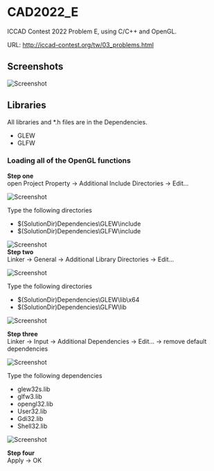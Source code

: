 
# CAD2022_E
ICCAD Contest 2022 Problem E, using C/C++ and OpenGL.

URL: http://iccad-contest.org/tw/03_problems.html




## Screenshots

![Screenshot](https://user-images.githubusercontent.com/100282257/182859864-9aeff98d-e80b-4910-9a73-76ccea52ea02.png)


## Libraries
All libraries and *.h files are in the Dependencies.
* GLEW
* GLFW

### Loading all of the OpenGL functions
**Step one**\
open Project Property -> Additional Include Directories -> Edit...

![Screenshot](https://user-images.githubusercontent.com/100282257/182866068-8a6bccda-1185-4b66-9236-3d711e063a5f.png)

Type the following directories
* $(SolutionDir)Dependencies\GLEW\include
* $(SolutionDir)Dependencies\GLFW\include

![Screenshot](https://user-images.githubusercontent.com/100282257/182868569-afa9039d-f373-4073-a436-f31c0971181e.png)
\
**Step two**\
Linker -> General -> Additional Library Directories -> Edit...

![Screenshot](https://user-images.githubusercontent.com/100282257/182879987-05ffeaee-22be-42e9-a021-a99b362b54af.png)

Type the following directories
* $(SolutionDir)Dependencies\GLEW\lib\x64
* $(SolutionDir)Dependencies\GLFW\lib

![Screenshot](https://user-images.githubusercontent.com/100282257/182880865-bd2c8aa5-7268-46fe-a06f-493d57ccaafb.png)

**Step three**\
Linker -> Input -> Additional Dependencies -> Edit... -> remove default dependencies

![Screenshot](https://user-images.githubusercontent.com/100282257/182881732-881a9cf7-ba52-44a6-b178-900d617edcad.png)

Type the following dependencies
* glew32s.lib
* glfw3.lib
* opengl32.lib
* User32.lib
* Gdi32.lib
* Shell32.lib

![Screenshot](https://user-images.githubusercontent.com/100282257/182883877-ec5623ae-c390-4217-8761-67b97b9480de.png)

**Step four**\
Apply -> OK
